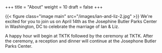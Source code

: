 +++
title = "About"
weight = 10
draft = false
+++

{{< figure class="image main" src="/images/ian-and-liz-2.jpg" >}}
We're excited for you to join us on April 14th as the Josephine Butler Parks Center in Washington, DC to celebrate the marriage of Ian & Liz.

A happy hour will begin at TKTK followed by the ceremony at TKTK. After the ceremony, a reception and dinner will continue at the Josephone Butler Parks Center.
